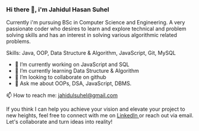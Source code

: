 ### Hi there 👋, i'm Jahidul Hasan Suhel

Currently i'm pursuing BSc in Computer Science and Engineering. A very passionate coder who desires to learn and explore technical and problem solving skills and has an interest in solving various algorithmic related problems.

Skills: Java, OOP, Data Structure & Algorithm, JavaScript, Git, MySQL

- 🔭 I’m currently working on JavaScript and SQL
- 🌱 I’m currently learning Data Structure & Algorithm 
- 👯 I’m looking to collaborate on github 
- 💬 Ask me about OOPs, DSA, JavaScript, DBMS.



📫 How to reach me: jahidulsuhel@gmail.com


If you think I can help you achieve your vision and elevate your project to new heights, feel free to connect with me on <a href ="https://www.linkedin.com/in/jahidul-hasan-suhel-082a5922a"> LinkedIn </a> or reach out via email. Let's collaborate and turn ideas into reality!
